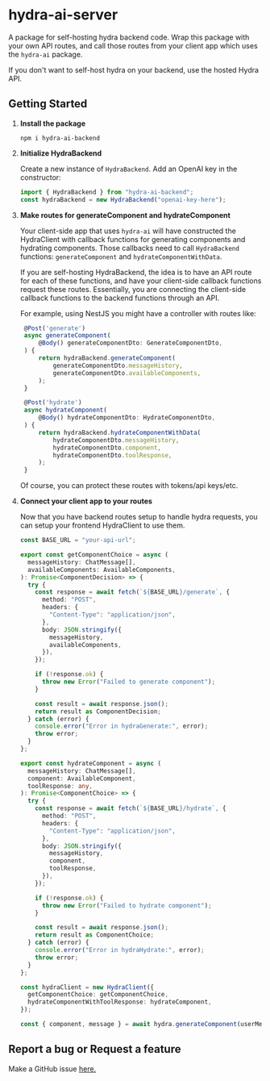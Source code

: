 # hydra-ai-server

A package for self-hosting hydra backend code.
Wrap this package with your own API routes, and call those routes from your client app which uses the `hydra-ai` package.

If you don't want to self-host hydra on your backend, use the hosted Hydra API.

## Getting Started

1. **Install the package**

   ```shell
   npm i hydra-ai-backend
   ```

2. **Initialize HydraBackend**

   Create a new instance of `HydraBackend`. Add an OpenAI key in the constructor:

   ```typescript
   import { HydraBackend } from "hydra-ai-backend";
   const hydraBackend = new HydraBackend("openai-key-here");
   ```

3. **Make routes for generateComponent and hydrateComponent**

   Your client-side app that uses `hydra-ai` will have constructed the HydraClient with callback functions for generating components and hydrating components. Those callbacks need to call `HydraBackend` functions: `generateComponent` and `hydrateComponentWithData`.

   If you are self-hosting HydraBackend, the idea is to have an API route for each of these functions, and have your client-side callback functions request these routes. Essentially, you are connecting the client-side callback functions to the backend functions through an API.

   For example, using NestJS you might have a controller with routes like:

   ```typescript
    @Post('generate')
    async generateComponent(
        @Body() generateComponentDto: GenerateComponentDto,
    ) {
        return hydraBackend.generateComponent(
            generateComponentDto.messageHistory,
            generateComponentDto.availableComponents,
        );
    }

    @Post('hydrate')
    async hydrateComponent(
        @Body() hydrateComponentDto: HydrateComponentDto,
    ) {
        return hydraBackend.hydrateComponentWithData(
            hydrateComponentDto.messageHistory,
            hydrateComponentDto.component,
            hydrateComponentDto.toolResponse,
        );
    }
   ```

   Of course, you can protect these routes with tokens/api keys/etc.

4. **Connect your client app to your routes**

   Now that you have backend routes setup to handle hydra requests, you can setup your frontend HydraClient to use them.

   ```typescript
   const BASE_URL = "your-api-url";

   export const getComponentChoice = async (
     messageHistory: ChatMessage[],
     availableComponents: AvailableComponents,
   ): Promise<ComponentDecision> => {
     try {
       const response = await fetch(`${BASE_URL}/generate`, {
         method: "POST",
         headers: {
           "Content-Type": "application/json",
         },
         body: JSON.stringify({
           messageHistory,
           availableComponents,
         }),
       });

       if (!response.ok) {
         throw new Error("Failed to generate component");
       }

       const result = await response.json();
       return result as ComponentDecision;
     } catch (error) {
       console.error("Error in hydraGenerate:", error);
       throw error;
     }
   };

   export const hydrateComponent = async (
     messageHistory: ChatMessage[],
     component: AvailableComponent,
     toolResponse: any,
   ): Promise<ComponentChoice> => {
     try {
       const response = await fetch(`${BASE_URL}/hydrate`, {
         method: "POST",
         headers: {
           "Content-Type": "application/json",
         },
         body: JSON.stringify({
           messageHistory,
           component,
           toolResponse,
         }),
       });

       if (!response.ok) {
         throw new Error("Failed to hydrate component");
       }

       const result = await response.json();
       return result as ComponentChoice;
     } catch (error) {
       console.error("Error in hydraHydrate:", error);
       throw error;
     }
   };

   const hydraClient = new HydraClient({
     getComponentChoice: getComponentChoice,
     hydrateComponentWithToolResponse: hydrateComponent,
   });

   const { component, message } = await hydra.generateComponent(userMessage);
   ```

## Report a bug or Request a feature

Make a GitHub issue [here.](https://github.com/michaelmagan/hydraai/issues/new)
